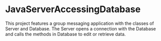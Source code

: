 # JavaServerAccessingDatabase

This project features a group messaging application with the classes of Server and Database. The Server opens a connection with the Database 
and calls the methods in Database to edit or retrieve data.
